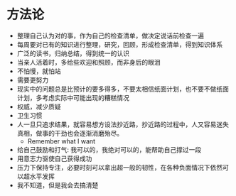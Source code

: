 # 方法论

- 整理自己认为对的事，作为自己的检查清单，做决定说话前检查一遍
- 每周要对已有的知识进行整理，研究，回顾，形成检查清单，得到知识体系
- 广泛的读书，归纳总结，得到统一的认识
- 当亲人活着时，多给些欢迎和照顾，而非身后的眼泪
- 不怕慢，就怕站
- 需要更努力
- 现实中的问题总是比预计的要多得多，不要太相信纸面计划，也不要不做纸面计划，多考虑实际中可能出现的糟糕情况
- 权威，减少质疑
- 卫生习惯
- 人一旦只追求结果，就容易想方设法抄近路，抄近路的过程中，人又容易迷失真相，做事的干劲也会逐渐消磨殆尽。
  - Remember what I want
- 给自己鼓励和打气: 我可以的，我绝对可以的，能帮助自己撑过一段
- 用意志力驱使自己获得成功
- 压力下保持专注，必要时刻可以拿出超一般的韧性，在各种负面情况下依然可以超水平发挥
- 我不知道，但是我会去搞清楚